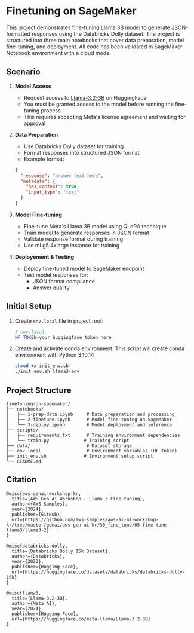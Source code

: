 # Finetuning on SageMaker

This project demonstrates fine-tuning Llama 3B model to generate JSON-formatted responses using the Databricks Dolly dataset. The project is structured into three main notebooks that cover data preparation, model fine-tuning, and deployment. All code has been validated in SageMaker Notebook environment with a cloud mode.

## Scenario

1. **Model Access**
   - Request access to [Llama-3.2-3B](https://huggingface.co/meta-llama/Llama-3.2-3B) on HuggingFace
   - You must be granted access to the model before running the fine-tuning process
   - This requires accepting Meta's license agreement and waiting for approval

2. **Data Preparation**
   - Use Databricks Dolly dataset for training
   - Format responses into structured JSON format
   - Example format:
   ```json
   {
     "response": "answer text here",
     "metadata": {
       "has_context": true,
       "input_type": "text"
     }
   }
   ```

3. **Model Fine-tuning**
    - Fine-tune Meta's Llama 3B model using QLoRA technique
    - Train model to generate responses in JSON format
    - Validate response format during training
    - Use ml.g5.4xlarge instance for training


4. **Deployement & Testing**
    - Deploy fine-tuned model to SageMaker endpoint
    - Test model responses for:
        - JSON format compliance
        - Answer quality


## Initial Setup

1. Create `env.local` file in project root:
    ```bash
    # env.local
    HF_TOKEN=your_huggingface_token_here
    ```

2. Create and activate conda environment:
This script will create conda environment with Python 3.10.14
    ```bash
    chmod +x init_env.sh
    ./init_env.sh llama3-env
    ```


## Project Structure

```code
finetuning-on-sagemaker/
├── notebooks/
│   ├── 1-prep-data.ipynb     # Data preparation and processing
│   ├── 2-finetune.ipynb      # Model fine-tuning on SageMaker
│   └── 3-deploy.ipynb        # Model deployment and inference
├── scripts/
│   ├── requirements.txt      # Training environment dependencies
│   └── train.py             # Training script
├── data/                     # Dataset storage
├── env.local                 # Environment variables (HF token)
├── init_env.sh              # Environment setup script
└── README.md
```

## Citation
```Code
@misc{aws-genai-workshop-kr,
  title={AWS Gen AI Workshop - Llama 3 Fine-tuning},
  author={AWS Samples},
  year={2024},
  publisher={GitHub},
  url={https://github.com/aws-samples/aws-ai-ml-workshop-kr/tree/master/genai/aws-gen-ai-kr/30_fine_tune/05-fine-tune-llama3/llama3-2}
}

@misc{databricks-dolly,
  title={Databricks Dolly 15k Dataset},
  author={Databricks},
  year={2023},
  publisher={Hugging Face},
  url={https://huggingface.co/datasets/databricks/databricks-dolly-15k}
}

@misc{llama3,
  title={Llama-3.2-3B},
  author={Meta AI},
  year={2024},
  publisher={Hugging Face},
  url={https://huggingface.co/meta-llama/Llama-3.2-3B}
}
```